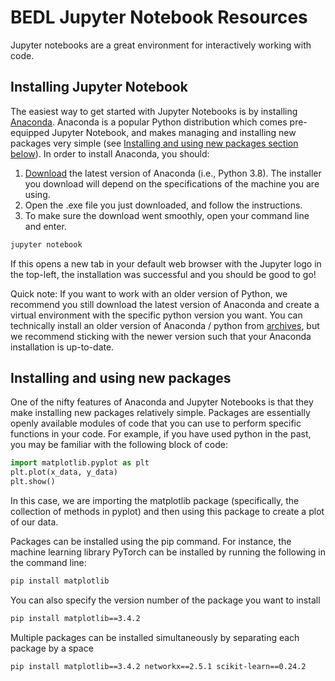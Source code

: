 # BEDL Jupyter Notebook Resources

Jupyter notebooks are a great environment for interactively working with code.

## Installing Jupyter Notebook 
The easiest way to get started with Jupyter Notebooks is by installing [Anaconda](https://www.anaconda.com/products/individual#Downloads). Anaconda is a popular Python distribution which comes pre-equipped Jupyter Notebook, and makes managing and installing new packages very simple (see [Installing and using new packages section below](#installing-and-using-new-packages)). In order to install Anaconda, you should:

1. [Download](https://www.anaconda.com/products/individual#Downloads) the latest version of Anaconda (i.e., Python 3.8). The installer you download will depend on the specifications of the machine you are using.
2. Open the .exe file you just downloaded, and follow the instructions.
3. To make sure the download went smoothly, open your command line and enter.

```bash
jupyter notebook
```
If this opens a new tab in your default web browser with the Jupyter logo in the top-left, the installation was successful and you should be good to go!

Quick note: If you want to work with an older version of Python, we recommend you still download the latest version of Anaconda and create a virtual environment with the specific python version you want. You can technically install an older version of Anaconda / python from [archives](https://repo.anaconda.com/archive/), but we recommend sticking with the newer version such that your Anaconda installation is up-to-date. 

## Installing and using new packages

One of the nifty features of Anaconda and Jupyter Notebooks is that they make installing new packages relatively simple. Packages are essentially openly available modules of code that you can use to perform specific functions in your code. For example, if you have used python in the past, you may be familiar with the following block of code:
```python 
import matplotlib.pyplot as plt
plt.plot(x_data, y_data)
plt.show()
```
In this case, we are importing the matplotlib package (specifically, the collection of methods in pyplot) and then using this package to create a plot of our data. 

Packages can be installed using the pip command. For instance, the machine learning library PyTorch can be installed by running the following in the command line:

```bash
pip install matplotlib
```

You can also specify the version number of the package you want to install

```bash
pip install matplotlib==3.4.2
```

Multiple packages can be installed simultaneously by separating each package by a space

```bash
pip install matplotlib==3.4.2 networkx==2.5.1 scikit-learn==0.24.2
```



